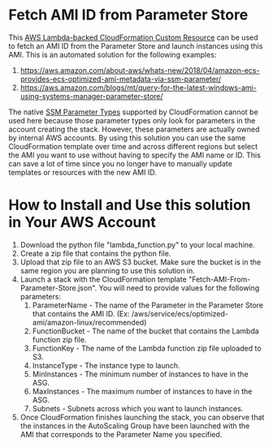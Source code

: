 # Fetch AMI ID from Parameter Store

This [AWS Lambda-backed CloudFormation Custom Resource](http://docs.aws.amazon.com/AWSCloudFormation/latest/UserGuide/template-custom-resources-lambda.html) can be used to fetch an AMI ID from the Parameter Store and launch instances using this AMI. This is an automated solution for the following examples:

1. https://aws.amazon.com/about-aws/whats-new/2018/04/amazon-ecs-provides-ecs-optimized-ami-metadata-via-ssm-parameter/
2. https://aws.amazon.com/blogs/mt/query-for-the-latest-windows-ami-using-systems-manager-parameter-store/

The native [SSM Parameter Types](https://docs.aws.amazon.com/AWSCloudFormation/latest/UserGuide/parameters-section-structure.html#aws-ssm-parameter-types) supported by CloudFormation cannot be used here because those parameter types only look for parameters in the account creating the stack. However, these parameters are actually owned by internal AWS accounts. By using this solution you can use the same CloudFormation template over time and across different regions but select the AMI you want to use without having to specify the AMI name or ID. This can save a lot of time since you no longer have to manually update templates or resources with the new AMI ID.


# How to Install and Use this solution in Your AWS Account
1. Download the python file "lambda_function.py" to your local machine.
2. Create a zip file that contains the python file.
3. Upload that zip file to an AWS S3 bucket. Make sure the bucket is in the same region you are planning to use this solution in.
4. Launch a stack with the CloudFormation template "Fetch-AMI-From-Parameter-Store.json". You will need to provide values for the following parameters:
    1. ParameterName - The name of the Parameter in the Parameter Store that contains the AMI ID. (Ex: /aws/service/ecs/optimized-ami/amazon-linux/recommended)
    2. FunctionBucket - The name of the bucket that contains the Lambda function zip file.
    3. FunctionKey - The name of the Lambda function zip file uploaded to S3.
    4. InstanceType - The instance type to launch.
    5. MinInstances - The minimum number of instances to have in the ASG.
    6. MaxInstances - The maximum number of instances to have in the ASG.
    7. Subnets - Subnets across which you want to launch instances.
5. Once CloudFormation finishes launching the stack, you can observe that the instances in the AutoScaling Group have been launched with the AMI that corresponds to the Parameter Name you specified.
